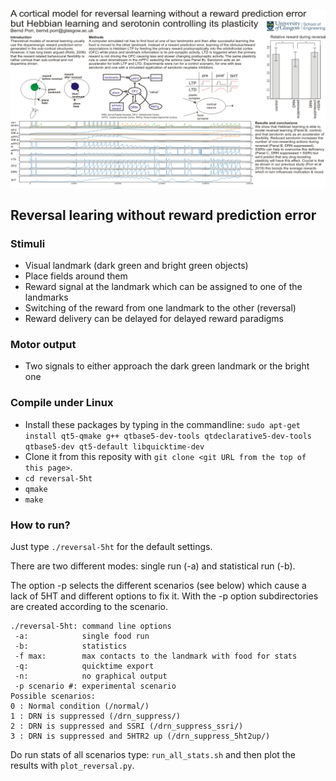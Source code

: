 ![alt tag](bna/results_v4.png)

## Reversal learing without reward prediction error

### Stimuli

 * Visual landmark (dark green and bright green objects)
 * Place fields around them
 * Reward signal at the landmark which can be assigned to one of the landmarks
 * Switching of the reward from one landmark to the other (reversal)
 * Reward delivery can be delayed for delayed reward paradigms

### Motor output
 * Two signals to either approach the dark green landmark or the bright one

### Compile under Linux
 * Install these packages by typing in the commandline: `sudo apt-get install qt5-qmake g++ qtbase5-dev-tools qtdeclarative5-dev-tools qtbase5-dev qt5-default libquicktime-dev`
 * Clone it from this reposity with `git clone <git URL from the top of this page>`.
 * `cd reversal-5ht`
 * `qmake`
 * `make`

### How to run?

Just type `./reversal-5ht` for the default settings.

There are two different modes: single run (-a) and statistical run (-b).

The option -p selects the different scenarios (see below) which cause a lack of
5HT and different options to fix it. With the -p option subdirectories are
created according to the scenario.

```
./reversal-5ht: command line options
 -a:            single food run
 -b:            statistics
 -f max:        max contacts to the landmark with food for stats
 -q:            quicktime export
 -n:            no graphical output
 -p scenario #: experimental scenario
Possible scenarios:
0 : Normal condition (/normal/)
1 : DRN is suppressed (/drn_suppress/)
2 : DRN is suppressed and SSRI (/drn_suppress_ssri/)
3 : DRN is suppressed and 5HTR2 up (/drn_suppress_5ht2up/)
```

Do run stats of all scenarios type:
```run_all_stats.sh``` and then plot the results with
```plot_reversal.py```.
